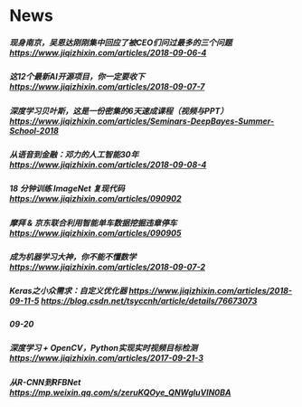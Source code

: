 # News
##### 现身南京，吴恩达刚刚集中回应了被CEO们问过最多的三个问题 https://www.jiqizhixin.com/articles/2018-09-06-4  
##### 这12个最新AI开源项目，你一定要收下 https://www.jiqizhixin.com/articles/2018-09-07-7  
##### 深度学习贝叶斯，这是一份密集的6天速成课程（视频与PPT） https://www.jiqizhixin.com/articles/Seminars-DeepBayes-Summer-School-2018  
##### 从语音到金融：邓力的人工智能30年  https://www.jiqizhixin.com/articles/2018-09-08-4  
##### 18 分钟训练 ImageNet 复现代码 https://www.jiqizhixin.com/articles/090902  
##### 摩拜 & 京东联合利用智能单车数据挖掘违章停车 https://www.jiqizhixin.com/articles/090905  
##### 成为机器学习大神，你不能不懂数学 https://www.jiqizhixin.com/articles/2018-09-07-2  
##### Keras之小众需求：自定义优化器 https://www.jiqizhixin.com/articles/2018-09-11-5  https://blog.csdn.net/tsyccnh/article/details/76673073  
##### 09-20
##### 深度学习 + OpenCV，Python实现实时视频目标检测 https://www.jiqizhixin.com/articles/2017-09-21-3  
##### 从R-CNN到RFBNet https://mp.weixin.qq.com/s/zeruKQOye_QNWgluVIN0BA  
